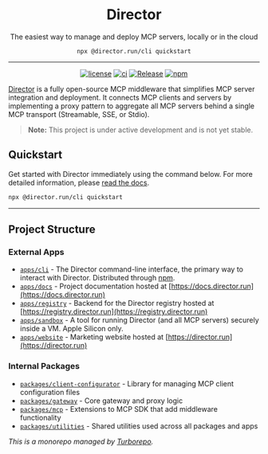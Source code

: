 <h1 align="center">Director</h1>
<p align="center">The easiest way to manage and deploy MCP servers, locally or in the cloud</p>

<p align="center"><code>npx @director.run/cli quickstart</code></p>

---

<div align="center">

[![license](https://img.shields.io/badge/License-MIT-yellow.svg)](https://github.com/theworkingcompany/director/blob/main/LICENSE)
[![ci](https://github.com/theworkingcompany/director/workflows/CI/badge.svg)](https://github.com/theworkingcompany/director/actions/workflows/ci.yml)
[![Release](https://github.com/theworkingcompany/director/workflows/Release/badge.svg)](https://github.com/theworkingcompany/director/actions/workflows/release.yml)
[![npm](https://img.shields.io/npm/v/@director.run/cli.svg)](https://www.npmjs.com/package/@director.run/cli)

</div>

[Director](https://director.run) is a fully open-source MCP middleware that simplifies MCP server integration and deployment. It connects MCP clients and servers by implementing a proxy pattern to aggregate all MCP servers behind a single MCP transport (Streamable, SSE, or Stdio).

> **Note:** This project is under active development and is not yet stable.

## Quickstart

Get started with Director immediately using the command below. For more detailed information, please [read the docs](https://docs.director.run).

```bash
npx @director.run/cli quickstart
```

---

## Project Structure

### External Apps

- [`apps/cli`](./apps/cli/README.md) - The Director command-line interface, the primary way to interact with Director. Distributed through [npm](https://www.npmjs.com/package/@director.run/cli).
- [`apps/docs`](./apps/docs/README.md) - Project documentation hosted at [https://docs.director.run](https://docs.director.run)
- [`apps/registry`](./apps/registry/README.md) - Backend for the Director registry hosted at [https://registry.director.run](https://registry.director.run)
- [`apps/sandbox`](./apps/sandbox/README.md) - A tool for running Director (and all MCP servers) securely inside a VM. Apple Silicon only.
- [`apps/website`](./apps/website/README.md) - Marketing website hosted at [https://director.run](https://director.run)

### Internal Packages

- [`packages/client-configurator`](./packages/client-configurator/README.md) - Library for managing MCP client configuration files
- [`packages/gateway`](./packages/gateway/README.md) - Core gateway and proxy logic
- [`packages/mcp`](./packages/mcp/README.md) - Extensions to MCP SDK that add middleware functionality
- [`packages/utilities`](./packages/utilities/README.md) - Shared utilities used across all packages and apps

*This is a monorepo managed by [Turborepo](https://turbo.build/).*
